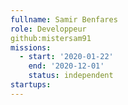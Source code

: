 ```yaml
---
fullname: Samir Benfares
role: Developpeur
github:mistersam91
missions:
  - start: '2020-01-22'
    end: '2020-12-01'
    status: independent
startups:
---
```

